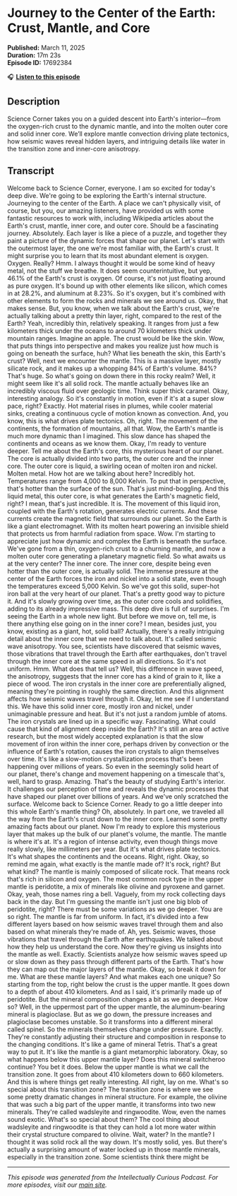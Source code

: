 # Journey to the Center of the Earth: Crust, Mantle, and Core

**Published:** March 11, 2025  
**Duration:** 17m 23s  
**Episode ID:** 17692384

🎧 **[Listen to this episode](https://intellectuallycurious.buzzsprout.com/2529712/episodes/17692384-journey-to-the-center-of-the-earth-crust-mantle-and-core)**

## Description

Science Corner takes you on a guided descent into Earth's interior—from the oxygen-rich crust to the dynamic mantle, and into the molten outer core and solid inner core. We’ll explore mantle convection driving plate tectonics, how seismic waves reveal hidden layers, and intriguing details like water in the transition zone and inner-core anisotropy.

## Transcript

Welcome back to Science Corner, everyone. I am so excited for today's deep dive. We're going to be exploring the Earth's internal structure. Journeying to the center of the Earth. A place we can't physically visit, of course, but you, our amazing listeners, have provided us with some fantastic resources to work with, including Wikipedia articles about the Earth's crust, mantle, inner core, and outer core. Should be a fascinating journey. Absolutely. Each layer is like a piece of a puzzle, and together they paint a picture of the dynamic forces that shape our planet. Let's start with the outermost layer, the one we're most familiar with, the Earth's crust. It might surprise you to learn that its most abundant element is oxygen. Oxygen. Really? Hmm. I always thought it would be some kind of heavy metal, not the stuff we breathe. It does seem counterintuitive, but yep, 46.1% of the Earth's crust is oxygen. Of course, it's not just floating around as pure oxygen. It's bound up with other elements like silicon, which comes in at 28.2%, and aluminum at 8.23%. So it's oxygen, but it's combined with other elements to form the rocks and minerals we see around us. Okay, that makes sense. But, you know, when we talk about the Earth's crust, we're actually talking about a pretty thin layer, right, compared to the rest of the Earth? Yeah, incredibly thin, relatively speaking. It ranges from just a few kilometers thick under the oceans to around 70 kilometers thick under mountain ranges. Imagine an apple. The crust would be like the skin. Wow, that puts things into perspective and makes you realize just how much is going on beneath the surface, huh? What lies beneath the skin, this Earth's crust? Well, next we encounter the mantle. This is a massive layer, mostly silicate rock, and it makes up a whopping 84% of Earth's volume. 84%? That's huge. So what's going on down there in this rocky realm? Well, it might seem like it's all solid rock. The mantle actually behaves like an incredibly viscous fluid over geologic time. Think super thick caramel. Okay, interesting analogy. So it's constantly in motion, even if it's at a super slow pace, right? Exactly. Hot material rises in plumes, while cooler material sinks, creating a continuous cycle of motion known as convection. And, you know, this is what drives plate tectonics. Oh, right. The movement of the continents, the formation of mountains, all that. Wow, the Earth's mantle is much more dynamic than I imagined. This slow dance has shaped the continents and oceans as we know them. Okay, I'm ready to venture deeper. Tell me about the Earth's core, this mysterious heart of our planet. The core is actually divided into two parts, the outer core and the inner core. The outer core is liquid, a swirling ocean of molten iron and nickel. Molten metal. How hot are we talking about here? Incredibly hot. Temperatures range from 4,000 to 8,000 Kelvin. To put that in perspective, that's hotter than the surface of the sun. That's just mind-boggling. And this liquid metal, this outer core, is what generates the Earth's magnetic field, right? I mean, that's just incredible. It is. The movement of this liquid iron, coupled with the Earth's rotation, generates electric currents. And these currents create the magnetic field that surrounds our planet. So the Earth is like a giant electromagnet. With its molten heart powering an invisible shield that protects us from harmful radiation from space. Wow. I'm starting to appreciate just how dynamic and complex the Earth is beneath the surface. We've gone from a thin, oxygen-rich crust to a churning mantle, and now a molten outer core generating a planetary magnetic field. So what awaits us at the very center? The inner core. The inner core, despite being even hotter than the outer core, is actually solid. The immense pressure at the center of the Earth forces the iron and nickel into a solid state, even though the temperatures exceed 5,000 Kelvin. So we've got this solid, super-hot iron ball at the very heart of our planet. That's a pretty good way to picture it. And it's slowly growing over time, as the outer core cools and solidifies, adding to its already impressive mass. This deep dive is full of surprises. I'm seeing the Earth in a whole new light. But before we move on, tell me, is there anything else going on in the inner core? I mean, besides just, you know, existing as a giant, hot, solid ball? Actually, there's a really intriguing detail about the inner core that we need to talk about. It's called seismic wave anisotropy. You see, scientists have discovered that seismic waves, those vibrations that travel through the Earth after earthquakes, don't travel through the inner core at the same speed in all directions. So it's not uniform. Hmm. What does that tell us? Well, this difference in wave speed, the anisotropy, suggests that the inner core has a kind of grain to it, like a piece of wood. The iron crystals in the inner core are preferentially aligned, meaning they're pointing in roughly the same direction. And this alignment affects how seismic waves travel through it. Okay, let me see if I understand this. We have this solid inner core, mostly iron and nickel, under unimaginable pressure and heat. But it's not just a random jumble of atoms. The iron crystals are lined up in a specific way. Fascinating. What could cause that kind of alignment deep inside the Earth? It's still an area of active research, but the most widely accepted explanation is that the slow movement of iron within the inner core, perhaps driven by convection or the influence of Earth's rotation, causes the iron crystals to align themselves over time. It's like a slow-motion crystallization process that's been happening over millions of years. So even in the seemingly solid heart of our planet, there's change and movement happening on a timescale that's, well, hard to grasp. Amazing. That's the beauty of studying Earth's interior. It challenges our perception of time and reveals the dynamic processes that have shaped our planet over billions of years. And we've only scratched the surface. Welcome back to Science Corner. Ready to go a little deeper into this whole Earth's mantle thing? Oh, absolutely. In part one, we traveled all the way from the Earth's crust down to the inner core. Learned some pretty amazing facts about our planet. Now I'm ready to explore this mysterious layer that makes up the bulk of our planet's volume, the mantle. The mantle is where it's at. It's a region of intense activity, even though things move really slowly, like millimeters per year. But it's what drives plate tectonics. It's what shapes the continents and the oceans. Right, right. Okay, so remind me again, what exactly is the mantle made of? It's rock, right? But what kind? The mantle is mainly composed of silicate rock. That means rock that's rich in silicon and oxygen. The most common rock type in the upper mantle is peridotite, a mix of minerals like olivine and pyroxene and garnet. Okay, yeah, those names ring a bell. Vaguely, from my rock collecting days back in the day. But I'm guessing the mantle isn't just one big blob of peridotite, right? There must be some variations as we go deeper. You are so right. The mantle is far from uniform. In fact, it's divided into a few different layers based on how seismic waves travel through them and also based on what minerals they're made of. Ah, yes. Seismic waves, those vibrations that travel through the Earth after earthquakes. We talked about how they help us understand the core. Now they're giving us insights into the mantle as well. Exactly. Scientists analyze how seismic waves speed up or slow down as they pass through different parts of the Earth. That's how they can map out the major layers of the mantle. Okay, so break it down for me. What are these mantle layers? And what makes each one unique? So starting from the top, right below the crust is the upper mantle. It goes down to a depth of about 410 kilometers. And as I said, it's primarily made up of peridotite. But the mineral composition changes a bit as we go deeper. How so? Well, in the uppermost part of the upper mantle, the aluminum-bearing mineral is plagioclase. But as we go down, the pressure increases and plagioclase becomes unstable. So it transforms into a different mineral called spinel. So the minerals themselves change under pressure. Exactly. They're constantly adjusting their structure and composition in response to the changing conditions. It's like a game of mineral Tetris. That's a great way to put it. It's like the mantle is a giant metamorphic laboratory. Okay, so what happens below this upper mantle layer? Does this mineral switcheroo continue? You bet it does. Below the upper mantle is what we call the transition zone. It goes from about 410 kilometers down to 660 kilometers. And this is where things get really interesting. All right, lay on me. What's so special about this transition zone? The transition zone is where we see some pretty dramatic changes in mineral structure. For example, the olivine that was such a big part of the upper mantle, it transforms into two new minerals. They're called wadsleyite and ringwoodite. Wow, even the names sound exotic. What's so special about them? The cool thing about wadsleyite and ringwoodite is that they can hold a lot more water within their crystal structure compared to olivine. Wait, water? In the mantle? I thought it was solid rock all the way down. It's mostly solid, yes. But there's actually a surprising amount of water locked up in those mantle minerals, especially in the transition zone. Some scientists think there might be

---
*This episode was generated from the Intellectually Curious Podcast. For more episodes, visit our [main site](https://intellectuallycurious.buzzsprout.com).*
